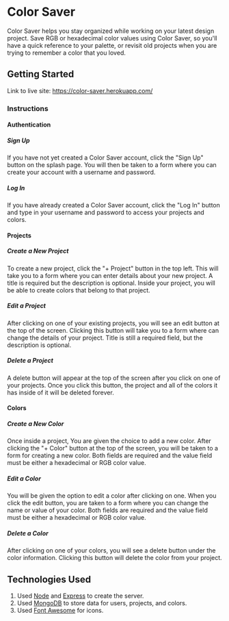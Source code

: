 # Color Saver

Color Saver helps you stay organized while working on your latest design project. Save RGB or hexadecimal color values using Color Saver, so you'll have a quick reference to your palette, or revisit old projects when you are trying to remember a color that you loved.

## Getting Started

Link to live site: https://color-saver.herokuapp.com/

### Instructions

#### Authentication

##### Sign Up

If you have not yet created a Color Saver account, click the "Sign Up" button on the splash page. You will then be taken to a form where you can create your account with a username and password.

##### Log In

If you have already created a Color Saver account, click the "Log In" button and type in your username and password to access your projects and colors.

#### Projects

##### Create a New Project

To create a new project, click the "+ Project" button in the top left. This will take you to a form where you can enter details about your new project. A title is required but the description is optional. Inside your project, you will be able to create colors that belong to that project.

##### Edit a Project

After clicking on one of your existing projects, you will see an edit button at the top of the screen. Clicking this button will take you to a form where can change the details of your project. Title is still a required field, but the description is optional.

##### Delete a Project

A delete button will appear at the top of the screen after you click on one of your projects. Once you click this button, the project and all of the colors it has inside of it will be deleted forever.

#### Colors

##### Create a New Color

Once inside a project, You are given the choice to add a new color. After clicking the "+ Color" button at the top of the screen, you will be taken to a form for creating a new color. Both fields are required and the value field must be either a hexadecimal or RGB color value.

##### Edit a Color

You will be given the option to edit a color after clicking on one. When you click the edit button, you are taken to a form where you can change the name or value of your color. Both fields are required and the value field must be either a hexadecimal or RGB color value.

##### Delete a Color

After clicking on one of your colors, you will see a delete button under the color information. Clicking this button will delete the color from your project.

## Technologies Used

  1. Used [Node](https://nodejs.org/en/) and [Express](https://expressjs.com/) to create the server.
  2. Used [MongoDB](https://developers.google.com/youtube/v3/) to store data for users, projects, and colors.
  3. Used [Font Awesome](https://fontawesome.com/) for icons.
